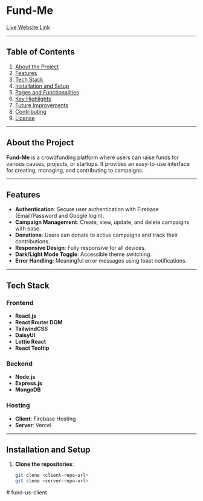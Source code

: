 # Fund-Me


[Live Website Link](https://fund-me-81daf.web.app/)

---

## **Table of Contents**

1. [About the Project](#about-the-project)  
2. [Features](#features)  
3. [Tech Stack](#tech-stack)  
4. [Installation and Setup](#installation-and-setup)  
5. [Pages and Functionalities](#pages-and-functionalities)  
6. [Key Highlights](#key-highlights)  
7. [Future Improvements](#future-improvements)  
8. [Contributing](#contributing)  
9. [License](#license)

---

## **About the Project**

**Fund-Me** is a crowdfunding platform where users can raise funds for various causes, projects, or startups. It provides an easy-to-use interface for creating, managing, and contributing to campaigns.

---

## **Features**

- **Authentication**: Secure user authentication with Firebase (Email/Password and Google login).  
- **Campaign Management**: Create, view, update, and delete campaigns with ease.  
- **Donations**: Users can donate to active campaigns and track their contributions.  
- **Responsive Design**: Fully responsive for all devices.  
- **Dark/Light Mode Toggle**: Accessible theme switching.  
- **Error Handling**: Meaningful error messages using toast notifications.

---

## **Tech Stack**

### **Frontend**
- **React.js**  
- **React Router DOM**  
- **TailwindCSS**  
- **DaisyUI**  
- **Lottie React**  
- **React Tooltip**

### **Backend**
- **Node.js**  
- **Express.js**  
- **MongoDB**

### **Hosting**
- **Client**: Firebase Hosting  
- **Server**: Vercel

---

## **Installation and Setup**
    
1. **Clone the repositories**:  
   ```bash
   git clone <client-repo-url>
   git clone <server-repo-url>
#   f u n d - u s - c l i e n t 
 
 
